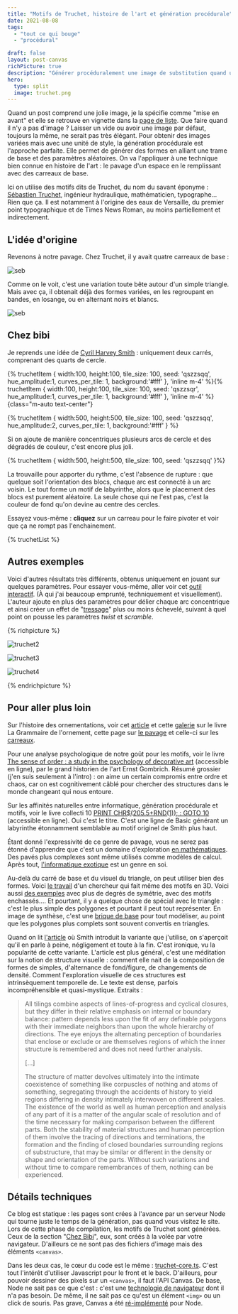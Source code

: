 ```yaml
---
title: "Motifs de Truchet, histoire de l'art et génération procédurale"
date: 2021-08-08
tags:
  - "tout ce qui bouge"
  - "procédural"

draft: false
layout: post-canvas
richPicture: true
description: "Générer procéduralement une image de substitution quand un article n'a pas d'image principale, par le truchement des motifs de Truchet."
hero:
  type: split
  image: truchet.png
---
```


Quand un post comprend une jolie image, je la spécifie comme "mise en avant" et elle se retrouve en vignette dans la [page de liste](/blog). Que faire quand il n'y a pas d'image ? Laisser un vide ou avoir une image par défaut, toujours la même, ne serait pas très élégant. Pour obtenir des images variées mais avec une unité de style,  la génération procédurale est l'approche parfaite. Elle permet de générer des formes en alliant une trame de base et des paramètres aléatoires. On va l'appliquer à une technique bien connue en histoire de l'art : le pavage d'un espace en le remplissant avec des carreaux de base.

Ici on utilise des motifs dits de Truchet, du nom du savant éponyme : [Sébastien Truchet](https://fr.wikipedia.org/wiki/S%C3%A9bastien_Truchet), ingénieur hydraulique, mathématicien, typographe... Rien que ça. Il est notamment à l'origine des eaux de Versaille, du premier point typographique et de Times News Roman, au moins partiellement et indirectement.

## L'idée d'origine

Revenons à notre pavage. Chez Truchet, il y avait quatre carreaux de base :

![seb](seb-tile.png)

Comme on le voit, c'est une variation toute bête autour d'un simple triangle. Mais avec ça, il obtenait déjà des formes variées, en les regroupant en bandes, en losange, ou en alternant noirs et blancs.


![seb](seb.png)


## Chez bibi

Je reprends une idée de [Cyril Harvey Smith](https://en.wikipedia.org/wiki/Truchet_tiles#Quarter-circles) : uniquement deux carrés, comprenant des quarts de cercle.

{% truchetItem { width:100,	height:100,	tile_size: 100,	seed: 'qszzsqq',  hue_amplitude:1, curves_per_tile: 1, background:'#fff' 	 }, 'inline m-4' %}{% truchetItem  { width:100,	height:100,	tile_size: 100,	seed: 'qszzsqr',  hue_amplitude:1, curves_per_tile: 1, background:'#fff' 	 }, 'inline m-4' %} {class="m-auto text-center"}

{% truchetItem  { width:500,	height:500,	tile_size: 100,	seed: 'qszzsqq',  hue_amplitude:2,  curves_per_tile: 1, background:'#fff' } %}

Si on ajoute de manière concentriques plusieurs arcs de cercle et des dégradés de couleur, c'est encore plus joli.

{% truchetItem  { width:500,	height:500,	tile_size: 100,	seed: 'qszzsqq' }%}

La trouvaille pour apporter du rythme, c'est l'absence de rupture : que quelque soit l'orientation des blocs, chaque arc est connecté à un arc voisin. Le tout forme un motif de labyrinthe, alors que le placement des blocs est purement aléatoire. La seule chose qui ne l'est pas, c'est la couleur de fond qu'on devine au centre des cercles.

Essayez vous-même : **cliquez** sur un carreau pour le faire pivoter et voir que ça ne rompt pas l'enchainement.

{% truchetList %}



## Autres exemples

Voici d'autres résultats très différents, obtenus uniquement en jouant sur quelques paramètres. Pour essayer vous-même, aller voir cet [outil interactif](https://observablehq.com/@xenomachina/truchet-tiles-variant-intertwined-quarter-circles). (À qui j'ai beaucoup emprunté, techniquement et visuellement). L'auteur ajoute en plus des paramètres pour délier chaque arc concentrique et ainsi créer un effet de "[tressage](twist-scramble.png)" plus ou moins échevelé, suivant à quel point on pousse les paramètres *twist* et *scramble*.

{% richpicture %}

![truchet2](truchet2.png)

![truchet3](truchet3.png)

![truchet4](truchet4.png)

{% endrichpicture %}



## Pour aller plus loin

Sur l'histoire des ornementations, voir cet [article](https://www.nms.ac.uk/explore-our-collections/stories/art-and-design/grammar-of-ornament/) et cette [galerie](http://www.thegrammarofornament.com/) sur le livre La Grammaire de l'ornement, cette page sur [le pavage](https://en.wikipedia.org/wiki/Tessellation) et celle-ci sur les [carreaux](https://fr.wikipedia.org/wiki/Carreau_(construction)).

Pour une analyse psychologique de notre goût pour les motifs, voir le livre [The sense of order : a study in the psychology of decorative art]( https://archive.org/details/senseoforderst00gomb/) (accessible en ligne), par le grand historien de l'art Ernst Gombrich. Résumé grossier (j'en suis seulement à l'intro) : on aime un certain compromis entre ordre et chaos, car on est cognitivement câblé pour chercher des structures dans le monde changeant qui nous entoure.

Sur les affinités naturelles entre informatique, génération procédurale et motifs, voir le livre collecti 10 [PRINT CHR$(205.5+RND(1)); : GOTO 10](https://10print.org/) (accessible en ligne). Oui c'est le titre. C'est une ligne de Basic générant un labyrinthe étonnamment semblable au motif originel de Smith plus haut.

Étant donné l'expressivité de ce genre de pavage, vous ne serez pas étonné d'apprendre que c'est un domaine d'exploration [en mathématiques](https://images.math.cnrs.fr/Du-carreau-de-Truchet-au-carreau-de-Wang-atteindre-l-atome-de-l-aperiodique-et.html). Des pavés plus complexes sont même utilisés comme modèles de calcul. Après tout, [l'informatique exotique](https://en.wikipedia.org/wiki/Unconventional_computing) est un genre en soi.

Au-delà du carré de base et du visuel du triangle, on peut utiliser bien des formes. Voici [le travail](https://www.sciencedirect.com/science/article/pii/S2666389920301124) d'un chercheur qui fait même des motifs en 3D. Voici aussi [des exemples](https://blog.peterkagey.com/2021/02/regular-truchet-tilings/) avec plus de degrés de symétrie, avec des motifs enchassés…. Et pourtant, il y a quelque chose de spécial avec le triangle : c'est le plus simple des polygones et pourtant il peut tout représenter. En image de synthèse, c'est une [brique de base](https://en.wikipedia.org/wiki/Triangle_mesh) pour tout modéliser,  au point que les polygones plus complets sont souvent convertis en triangles.

Quand on lit [l'article](toutcequibouge.net/assets/docs/smith.pdf) où Smith introduit la variante que j'utilise, on s'aperçoit qu'il en parle à peine, négligement et toute à la fin. C'est ironique, vu la popularité de cette variante. L'article est plus général, c'est une méditation sur la notion de structure visuelle : comment elle nait de la composition de formes de simples, d'alternance de fond/figure, de changements de densité. Comment l'exploration visuelle de ces structures est intrinsèquement temporelle de. Le texte est dense, parfois incompréhensible et quasi-mystique. Extraits :

> All tilings combine aspects of lines-of-progress and cyclical closures, but they differ in their relative emphasis on internal or boundary balance: pattern depends less upon the fit of any definable polygons with their immediate neighbors than upon the whole hierarchy of directions. The eye enjoys the alternating perception of boundaries that enclose or exclude or are themselves regions of which the inner structure is remembered and does not need further analysis.
>
> […]
>
> The structure of matter devolves ultimately into the intimate coexistence of something like corpuscles of nothing and atoms of something, segregating through the accidents of history to yield regions differing in density intimately interwoven on different scales. The existence of the world as well as human perception and analysis of any part of it is a matter of the angular scale of resolution and of the time necessary for making comparison between the different parts. Both the stability of material structures and human perception of them involve the tracing of directions and terminations, the formation and the finding of closed boundaries surrounding regions of substructure, that may be similar or different in the density or shape and orientation of the parts. Without such variations and without time to compare remembrances of them, nothing can be experienced.



## Détails techniques

Ce blog est statique : les pages sont crées à l'avance par un serveur Node qui tourne juste le temps de la génération, pas quand vous visitez le site. Lors de cette phase de compilation, les motifs de Truchet sont générées. Ceux de la section "[Chez Bibi](#chez-bibi)", eux, sont créés à la volée par votre navigateur. D'ailleurs ce ne sont pas des fichiers d'image mais des éléments `<canvas>`.

Dans les deux cas, le cœur du code est le même : [truchet-core.ts](https://github.com/baptiste-roullin/blog/tree/dev/src/truchet). C'est tout l'intérêt d'utiliser Javascript pour le front et le back. D'ailleurs, pour pouvoir dessiner des pixels sur un `<canvas>`, il faut l'API Canvas. De base, Node ne sait pas ce que c'est : c'est une [technologie de navigateur](https://developer.mozilla.org/en-US/docs/Web/API) dont il n'a pas besoin. De même, il ne sait pas ce qu'est un élément `<img>` ou un click de souris. Pas grave, Canvas a été [ré-implémenté](https://www.npmjs.com/package/canvas) pour Node.





